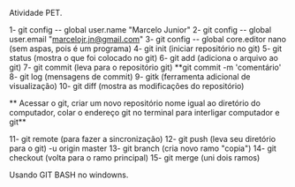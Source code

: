 Atividade PET.

1- git config -- global user.name "Marcelo Junior"
2- git config -- global user.email "marcelojr.jn@gmail.com"
3- git config -- global core.editor nano (sem aspas, pois é um programa)
4- git init (iniciar repositório no git)
5- git status (mostra o que foi colocado no git)
6- git add (adiciona o arquivo ao git)
7- git commit (leva para o repositório git)
**git commit -m 'comentário'
8- git log (mensagens de commit)
9- gitk (ferramenta adicional de visualização)
10- git diff (mostra as modificações do repositório)

** Acessar o git, criar um novo repositório nome igual ao diretório do computador, colar o endereço git no terminal para interligar computador e git**

11- git remote (para fazer a sincronização)
12- git push (leva seu diretório para o git) -u origin master 
13- git branch (cria novo ramo "copia")
14- git checkout (volta para o ramo principal)
15- git merge (uni dois ramos)

Usando GIT BASH no windowns.
